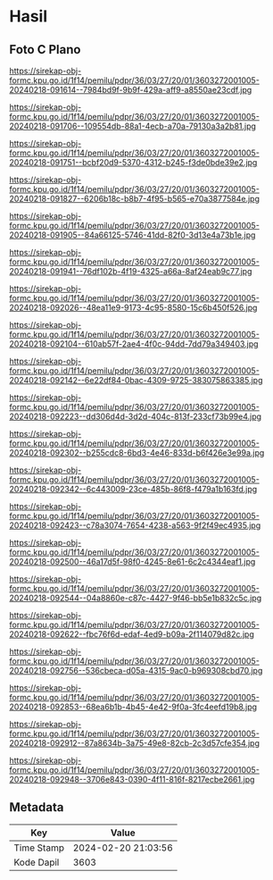 # Hasil

## Foto C Plano

https://sirekap-obj-formc.kpu.go.id/1f14/pemilu/pdpr/36/03/27/20/01/3603272001005-20240218-091614--7984bd9f-9b9f-429a-aff9-a8550ae23cdf.jpg

https://sirekap-obj-formc.kpu.go.id/1f14/pemilu/pdpr/36/03/27/20/01/3603272001005-20240218-091706--109554db-88a1-4ecb-a70a-79130a3a2b81.jpg

https://sirekap-obj-formc.kpu.go.id/1f14/pemilu/pdpr/36/03/27/20/01/3603272001005-20240218-091751--bcbf20d9-5370-4312-b245-f3de0bde39e2.jpg

https://sirekap-obj-formc.kpu.go.id/1f14/pemilu/pdpr/36/03/27/20/01/3603272001005-20240218-091827--6206b18c-b8b7-4f95-b565-e70a3877584e.jpg

https://sirekap-obj-formc.kpu.go.id/1f14/pemilu/pdpr/36/03/27/20/01/3603272001005-20240218-091905--84a66125-5746-41dd-82f0-3d13e4a73b1e.jpg

https://sirekap-obj-formc.kpu.go.id/1f14/pemilu/pdpr/36/03/27/20/01/3603272001005-20240218-091941--76df102b-4f19-4325-a66a-8af24eab9c77.jpg

https://sirekap-obj-formc.kpu.go.id/1f14/pemilu/pdpr/36/03/27/20/01/3603272001005-20240218-092026--48ea11e9-9173-4c95-8580-15c6b450f526.jpg

https://sirekap-obj-formc.kpu.go.id/1f14/pemilu/pdpr/36/03/27/20/01/3603272001005-20240218-092104--610ab57f-2ae4-4f0c-94dd-7dd79a349403.jpg

https://sirekap-obj-formc.kpu.go.id/1f14/pemilu/pdpr/36/03/27/20/01/3603272001005-20240218-092142--6e22df84-0bac-4309-9725-383075863385.jpg

https://sirekap-obj-formc.kpu.go.id/1f14/pemilu/pdpr/36/03/27/20/01/3603272001005-20240218-092223--dd306d4d-3d2d-404c-813f-233cf73b99e4.jpg

https://sirekap-obj-formc.kpu.go.id/1f14/pemilu/pdpr/36/03/27/20/01/3603272001005-20240218-092302--b255cdc8-6bd3-4e46-833d-b6f426e3e99a.jpg

https://sirekap-obj-formc.kpu.go.id/1f14/pemilu/pdpr/36/03/27/20/01/3603272001005-20240218-092342--6c443009-23ce-485b-86f8-f479a1b163fd.jpg

https://sirekap-obj-formc.kpu.go.id/1f14/pemilu/pdpr/36/03/27/20/01/3603272001005-20240218-092423--c78a3074-7654-4238-a563-9f2f49ec4935.jpg

https://sirekap-obj-formc.kpu.go.id/1f14/pemilu/pdpr/36/03/27/20/01/3603272001005-20240218-092500--46a17d5f-98f0-4245-8e61-6c2c4344eaf1.jpg

https://sirekap-obj-formc.kpu.go.id/1f14/pemilu/pdpr/36/03/27/20/01/3603272001005-20240218-092544--04a8860e-c87c-4427-9f46-bb5e1b832c5c.jpg

https://sirekap-obj-formc.kpu.go.id/1f14/pemilu/pdpr/36/03/27/20/01/3603272001005-20240218-092622--fbc76f6d-edaf-4ed9-b09a-2f114079d82c.jpg

https://sirekap-obj-formc.kpu.go.id/1f14/pemilu/pdpr/36/03/27/20/01/3603272001005-20240218-092756--536cbeca-d05a-4315-9ac0-b969308cbd70.jpg

https://sirekap-obj-formc.kpu.go.id/1f14/pemilu/pdpr/36/03/27/20/01/3603272001005-20240218-092853--68ea6b1b-4b45-4e42-9f0a-3fc4eefd19b8.jpg

https://sirekap-obj-formc.kpu.go.id/1f14/pemilu/pdpr/36/03/27/20/01/3603272001005-20240218-092912--87a8634b-3a75-49e8-82cb-2c3d57cfe354.jpg

https://sirekap-obj-formc.kpu.go.id/1f14/pemilu/pdpr/36/03/27/20/01/3603272001005-20240218-092948--3706e843-0390-4f11-816f-8217ecbe2661.jpg


## Metadata

| Key        | Value               |
| ---------- | ------------------- |
| Time Stamp | 2024-02-20 21:03:56 |
| Kode Dapil | 3603                |



